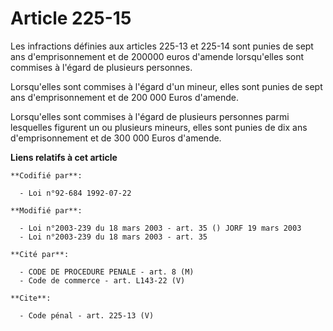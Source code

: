 # Article 225-15

Les infractions définies aux articles 225-13 et 225-14 sont punies de sept ans d'emprisonnement et de 200000 euros d'amende
lorsqu'elles sont commises à l'égard de plusieurs personnes. 

Lorsqu'elles sont commises à l'égard d'un mineur, elles sont punies de sept ans d'emprisonnement et de 200 000 Euros
d'amende. 

Lorsqu'elles sont commises à l'égard de plusieurs personnes parmi lesquelles figurent un ou plusieurs mineurs, elles sont
punies de dix ans d'emprisonnement et de 300 000 Euros d'amende.

**Liens relatifs à cet article**

	**Codifié par**:

	  - Loi n°92-684 1992-07-22

	**Modifié par**:

	  - Loi n°2003-239 du 18 mars 2003 - art. 35 () JORF 19 mars 2003
	  - Loi n°2003-239 du 18 mars 2003 - art. 35

	**Cité par**:

	  - CODE DE PROCEDURE PENALE - art. 8 (M)
	  - Code de commerce - art. L143-22 (V)

	**Cite**:

	  - Code pénal - art. 225-13 (V)

